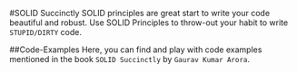 #SOLID Succinctly
SOLID principles are great start to write your code beautiful and robust. Use SOLID Principles to throw-out your habit to write ```STUPID/DIRTY``` code.

##Code-Examples
Here, you can find and play with code examples mentioned in the book ```SOLID Succinctly``` by ```Gaurav Kumar Arora```.


